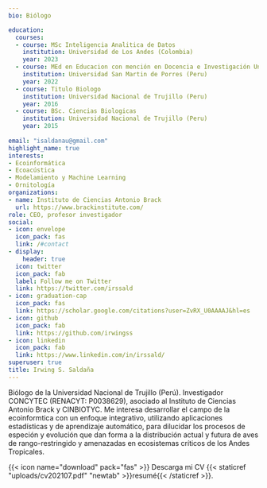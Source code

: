 ```yaml
---
bio: Biólogo

education:
  courses:
  - course: MSc Inteligencia Analitica de Datos
    institution: Universidad de Los Andes (Colombia)
    year: 2023
  - course: MEd en Educacion con mención en Docencia e Investigación Universitaria
    institution: Universidad San Martin de Porres (Peru)
    year: 2022
  - course: Titulo Biologo
    institution: Universidad Nacional de Trujillo (Peru)
    year: 2016
  - course: BSc. Ciencias Biologicas
    institution: Universidad Nacional de Trujillo (Peru)
    year: 2015
  
email: "isaldanau@gmail.com"
highlight_name: true
interests:
- Ecoinformática
- Ecoacústica
- Modelamiento y Machine Learning
- Ornitología
organizations:
- name: Instituto de Ciencias Antonio Brack
  url: https://www.brackinstitute.com/
role: CEO, profesor investigador
social:
- icon: envelope
  icon_pack: fas
  link: /#contact
- display:
    header: true
  icon: twitter
  icon_pack: fab
  label: Follow me on Twitter
  link: https://twitter.com/irssald
- icon: graduation-cap
  icon_pack: fas
  link: https://scholar.google.com/citations?user=ZvRX_U0AAAAJ&hl=es
- icon: github
  icon_pack: fab
  link: https://github.com/irwingss
- icon: linkedin
  icon_pack: fab
  link: https://www.linkedin.com/in/irssald/
superuser: true
title: Irwing S. Saldaña
---
```


Biólogo de la Universidad Nacional de Trujillo (Perú). Investigador CONCYTEC (RENACYT: P0038629), asociado al Instituto de Ciencias Antonio Brack y CINBIOTYC. Me interesa desarrollar el campo de la ecoinformtica con un enfoque integrativo, utilizando aplicaciones estadísticas y de aprendizaje automático, para dilucidar los procesos de especión y evolución que dan forma a la distribución actual y futura de aves de rango-restringido y amenazadas en ecosistemas críticos de los Andes Tropicales.

{{< icon name="download" pack="fas" >}} Descarga mi CV {{< staticref "uploads/cv202107.pdf" "newtab" >}}resumé{{< /staticref >}}.
